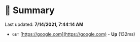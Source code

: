 # 📖 Summary
Last updated: **7/14/2021, 7:44:14 AM**

- `GET` [https://google.com](https://google.com) - **Up** (132ms)
